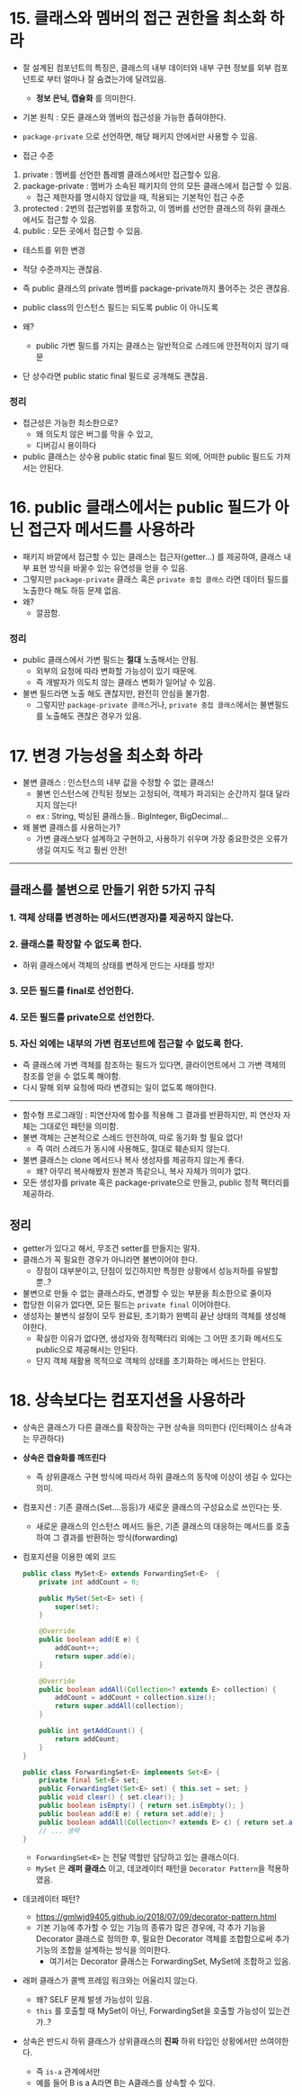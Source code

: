 # 15. 클래스와 멤버의 접근 권한을 최소화 하라

- 잘 설계된 컴포넌트의 특징은, 클래스의 내부 데이터와 내부 구현 정보를 외부 컴포넌트로 부터 얼마나 잘 숨겼는가에 달려있음.
  - **정보 은닉, 캡슐화** 를 의미한다.
- 기본 원칙 : 모든 클래스와 멤버의 접근성을 가능한 좁혀야한다.
- `package-private` 으로 선언하면, 해당 패키지 안에서만 사용할 수 있음.



- 접근 수준

1. private : 멤버를 선언한 톱레벨 클래스에서만 접근할수 있음.
2. package-private : 멤버가 소속된 패키지의 안의 모든 클래스에서 접근할 수 있음.
   - 접근 제한자를  명시하지 않았을 때, 적용되는 기본적인 접근 수준
3. protected : 2번의 접근범위를 포함하고, 이 멤버를 선언한 클래스의 하위 클래스에서도 접근할 수 있음.
4. public : 모든 곳에서 접근할 수 있음.



- 테스트를 위한 변경
- 적당 수준까지는 괜찮음.
- 즉 public 클래스의 private 멤버를 package-private까지 풀어주는 것은 괜찮음.



- public class의 인스턴스 필드는 되도록 public 이 아니도록

- 왜?
  - public 가변 필드를 가지는 클래스는 일반적으로 스레드에 안전적이지 않기 때문
- 단 상수라면 public static final 필드로 공개해도 괜찮음.



### 정리

- 접근성은 가능한 최소한으로?
  - 왜 의도치 않은 버그를 막을 수 있고,
  - 디버깅시 용이하다
- public 클래스는 상수용 public static final 필드 외에, 어떠한 public 필드도 가져서는 안된다.



# 16. public 클래스에서는 public 필드가 아닌 접근자 메서드를 사용하라

- 패키지 바깥에서 접근할 수 있는 클래스는 접근자(getter...) 를 제공하여, 클래스 내부 표현 방식을 바꿀수 있는 유연성을 얻을 수 있음.
- 그렇지만 `package-private` 클래스 혹은 `private 중첩 클래스` 라면 데이터 필드를 노출한다 해도 하등 문제 없음.
- 왜?
  - 깔끔함.

### 정리

- public 클래스에서 가변 필드는 **절대** 노출해서는 안됨.
  - 외부의 요청에 따라 변화할 가능성이 있기 때문에. 
  - 즉 개발자가 의도치 않는 클래스 변화가 일어날 수 있음.
- 불변 필드라면 노출 해도 괜찮지만, 완전히 안심을 불가함.
  - 그렇지만 `package-private 클래스`거나, `private 중첩 클래스`에서는 불변필드를 노출해도 괜찮은 경우가 있음.



# 17. 변경 가능성을 최소화 하라

- 불변 클래스 : 인스턴스의 내부 값을 수정할 수 없는 클래스!
  - 불변 인스턴스에 간직된 정보는 고정되어, 객체가 파괴되는 순간까지 절대 달라지지 않는다!
  - ex : String, 박싱된 클래스들.. BigInteger, BigDecimal...
- 왜 불변 클래스를 사용하는가?
  - 가변 클래스보다 설계하고 구현하고, 사용하기 쉬우며 가장 중요한것은 오류가 생길 여지도 적고 훨씬 안전!

---

## 클래스를 불변으로 만들기 위한 5가지 규칙

### 1. 객체 상태를 변경하는 메서드(변경자)를 제공하지 않는다.

### 2. 클래스를 확장할 수 없도록 한다.

- 하위 클래스에서 객체의 상태를 변하게 만드는 사태를 방지!

### 3. 모든 필드를 final로 선언한다.

### 4. 모든 필드를 private으로 선언한다.

### 5. 자신 외에는 내부의 가변 컴포넌트에 접근할 수 없도록 한다.

- 즉 클래스에 가변 객체를 참조하는 필드가 있다면, 클라이언트에서 그 가변 객체의 참조를 얻을 수 없도록 해야함.
- 다시 말해 외부 요청에 따라 변경되는 일이 없도록 해야한다.

---

- 함수형 프로그래밍 : 피연산자에 함수를 적용해 그 결과를 반환하지만, 피 연산자 자체는 그대로인 패턴을 의미함.
- 불변 객체는 근본적으로 스레드 안전하여, 따로 동기화 할 필요 없다!
  - 즉 여러 스레드가 동시에 사용해도, 절대로 훼손되지 않는다.
- 불변 클래스는 clone 메서드나 복사 생성자를 제공하지 않는게 좋다.
  - 왜? 아무리 복사해봤자 원본과 똑같으니, 복사 자체가 의미가 없다.
- 모든 생성자를 private 혹은 package-private으로 만들고, public 정적  팩터리를 제공하라.



## 정리

- getter가 있다고 해서, 무조건 setter를 만들지는 말자.
- 클래스가 꼭 필요한 경우가 아니라면 불변이어야 한다.
  - 장점이 대부분이고, 단점이 있긴하지만 특정한 상황에서 성능저하를 유발할뿐..?
- 불변으로 만들 수 없는 클래스라도, 변경할 수 있는 부분을 최소한으로 줄이자
- 합당한 이유가 없다면, 모든 필드는 `private final` 이어야한다.
- 생성자는 불변식 설정이 모두 완료된, 초기화가 완벽히 끝난 상태의 객체를 생성해야한다.
  - 확실한 이유가 없다면, 생성자와 정적팩터리 외에는 그 어떤 초기화 메서드도 public으로 제공해서는 안된다.
  - 단지 객체 재활용 목적으로 객체의 상태를 초기화하는 메서드는 안된다.



# 18. 상속보다는 컴포지션을 사용하라

- 상속은 클래스가 다른 클래스를 확장하는 구현 상속을 의미한다 (인터페이스 상속과는 무관하다)

- **상속은 캡슐화를 깨뜨린다**

  - 즉 상위클래스 구현 방식에 따라서 하위 클래스의 동작에 이상이 생길 수 있다는 의미.

- 컴포지션 : 기존 클래스(Set....등등)가 새로운 클래스의 구성요소로 쓰인다는 뜻.

  - 새로운 클래스의 인스턴스 메서드 들은, 기존 클래스의 대응하는 메서드를 호출하여 그 결과를 반환하는 방식(forwarding)

- 컴포지션을 이용한 예외 코드

  ```java
  public class MySet<E> extends ForwardingSet<E>  {
      private int addCount = 0;
  
      public MySet(Set<E> set) {
          super(set);
      }
  
      @Override
      public boolean add(E e) {
          addCount++;
          return super.add(e);
      }
  
      @Override
      public boolean addAll(Collection<? extends E> collection) {
          addCount = addCount + collection.size();
          return super.addAll(collection);
      }
  
      public int getAddCount() {
          return addCount;
      }
  }
  
  public class ForwardingSet<E> implements Set<E> {
      private final Set<E> set;
      public ForwardingSet(Set<E> set) { this.set = set; }
      public void clear() { set.clear(); }
      public boolean isEmpty() { return set.isEmpbty(); }
      public boolean add(E e) { return set.add(e); }
      public boolean addAll(Collection<? extends E> c) { return set.addAll(c); }
      // ... 생략
  }
  ```

  - `ForwardingSet<E>` 는 전달 역할만 담당하고 있는 클래스이다.
  - `MySet` 은 **래퍼 클래스** 이고, 데코레이터 패턴을 `Decorator Pattern`을 적용하였음.

- 데코레이터 패턴?
  - https://gmlwjd9405.github.io/2018/07/09/decorator-pattern.html
  - 기본 기능에 추가할 수 있는 기능의 종류가 많은 경우에, 각 추가 기능을 Decorator 클래스로 정의한 후, 필요한 Decorator 객체를 조합함으로써 추가기능의 조합을 설계하는 방식을 의미한다.
    - 여기서는 Decorator 클래스는 ForwardingSet, MySet에 조합하고 있음.
- 래퍼 클래스가 콜백 프레임 워크와는 어울리지 않는다.
  - 왜? SELF 문제 발생 가능성이 있음.
  - `this` 를 호출할 때 MySet이 아닌, ForwardingSet을 호출할 가능성이 있는건가..?
- 상속은 반드시 하위 클래스가 상위클래스의 **진짜** 하위 타입인 상황에서만 쓰여야한다.
  - 즉 `is-a` 관계에서만 
  - 예를 들어 B is a A라면 B는 A클래스를 상속할 수 있다.



